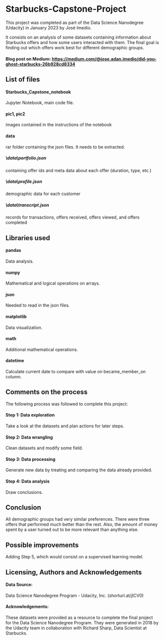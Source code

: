 # Starbucks-Capstone-Project
This project was completed as part of the Data Science Nanodegree (Udacity) in January 2023 by José Imedio.

It consists on an analysis of some datasets containing information about Starbucks offers and how some users interacted with them. The final goal is finding out which offers work best for different demographic groups.

#### Blog post on Medium: https://medium.com/@jose.adan.imedio/did-you-ghost-starbucks-26b928cd8334

## List of files

#### Starbucks_Capstone_notebook
Jupyter Notebook, main code file.
#### pic1, pic2 
images contained in the instructions of the notebook
#### data
rar folder containing the json files. It needs to be extracted.
##### \data\portfolio.json 
containing offer ids and meta data about each offer (duration, type, etc.)
##### \data\profile.json 
demographic data for each customer
##### \data\transcript.json 
records for transactions, offers received, offers viewed, and offers completed


## Libraries used

#### pandas 
Data analysis.
#### numpy
Mathematical and logical operations on arrays.
#### json
Needed to read in the json files.
#### matplotlib
Data visualization.
#### math
Additional mathematical operations.
#### datetime
Calculate current date to compare with value on became_member_on column.


## Comments on the process
The following process was followed to complete this project:
#### Step 1: Data exploration
Take a look at the datasets and plan actions for later steps.
#### Step 2: Data wrangling
Clean datasets and modify some field.
#### Step 3: Data processing
Generate new data by treating and comparing the data already provided.
#### Step 4: Data analysis
Draw conclusions.

## Conclusion
All demographic groups had very similar preferences. There were three offers that performed much better than the rest. Also, the amount of money spent by a user turned out to be more relevant than anything else.

## Possible improvements
Adding Step 5, which would consist on a supervised learning model. 

## Licensing, Authors and Acknowledgements

#### Data Source:
Data Science Nanodegree Program - Udacity, Inc. (shorturl.at/jlCV0)
#### Acknowledgements:
These datasets were provided as a resource to complete the final project for the Data Science Nanodegree Program. 
They were generated in 2018 by the Udacity team in collaboration with Richard Sharp, Data Scientist at Starbucks. 



